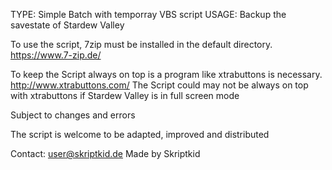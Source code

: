 TYPE: Simple Batch with temporray VBS script
USAGE: Backup the savestate of Stardew Valley

To use the script, 7zip must be installed in the default directory. https://www.7-zip.de/

To keep the Script always on top is a program like xtrabuttons is necessary. http://www.xtrabuttons.com/
The Script could may not be always on top with xtrabuttons if Stardew Valley is in full screen mode


Subject to changes and errors

The script is welcome to be adapted, improved and distributed


Contact: user@skriptkid.de
Made by Skriptkid
